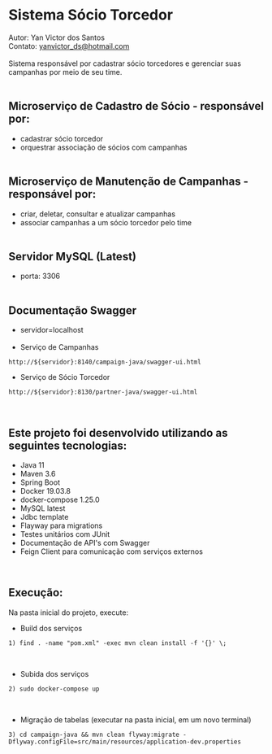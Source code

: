 # Sistema Sócio Torcedor <br>
Autor: Yan Victor dos Santos<br>
Contato: yanvictor_ds@hotmail.com
<br><br>
Sistema responsável por cadastrar sócio torcedores e gerenciar suas campanhas por meio de seu time.
<br><br>

## Microserviço de Cadastro de Sócio - responsável por:<br>
- cadastrar sócio torcedor 
- orquestrar associação de sócios com campanhas
<br><br>

## Microserviço de Manutenção de Campanhas - responsável por:<br>
- criar, deletar, consultar e atualizar campanhas 
- associar campanhas a um sócio torcedor pelo time
<br><br>

## Servidor MySQL (Latest)<br>
- porta: 3306
<br><br>

## Documentação Swagger<br>
- servidor=localhost<br><br>
- Serviço de Campanhas
```
http://${servidor}:8140/campaign-java/swagger-ui.html
```
- Serviço de Sócio Torcedor
```
http://${servidor}:8130/partner-java/swagger-ui.html
```
<br>

## Este projeto foi desenvolvido utilizando as seguintes tecnologias:

- Java 11
- Maven 3.6
- Spring Boot
- Docker 19.03.8
- docker-compose 1.25.0
- MySQL latest
- Jdbc template
- Flayway para migrations
- Testes unitários com JUnit
- Documentação de API's com Swagger
- Feign Client para comunicação com serviços externos

<br>

## Execução:
Na pasta inicial do projeto, execute:

- Build dos serviços
```
1) find . -name "pom.xml" -exec mvn clean install -f '{}' \;
```
<br>

- Subida dos serviços

```
2) sudo docker-compose up
```

<br>

- Migração de tabelas (executar na pasta inicial, em um novo terminal)

```
3) cd campaign-java && mvn clean flyway:migrate -Dflyway.configFile=src/main/resources/application-dev.properties
```

